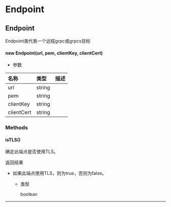 # Endpoint

## Endpoint

Endpoint类代表一个远程grpc或grpcs目标

#### new Endpoint(url, pem, clientKey, clientCert)

- 参数

| 名称       | 类型   | 描述 |
| :--------- | :----- | ---- |
| url        | string |      |
| pem        | string |      |
| clientKey  | string |      |
| clientCert | string |      |

### Methods

#### isTLS()

确定此端点是否使用TLS。

返回结果

- 如果此端点使用TLS，则为true，否则为false。

  - 类型

    boolean

***